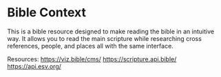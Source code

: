 # Bible Context 

This is a bible resource designed to make reading the bible in an intuitive way. It allows you to read the main scripture while researching cross references, people, and places all with the same interface.

Resources:
https://viz.bible/cms/
https://scripture.api.bible/ 
https://api.esv.org/

